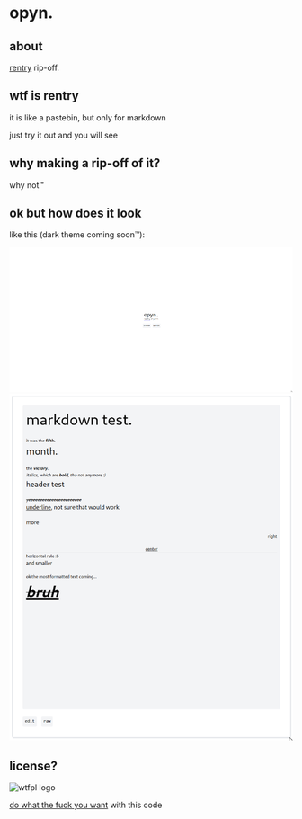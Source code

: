 # opyn.

## about

[rentry](https://rentry.co/) rip-off.

## wtf is rentry

it is like a pastebin, but only for markdown

just try it out and you will see

## why making a rip-off of it?

why not™

## ok but how does it look

like this (dark theme coming soon™):

![landing page](assets/readme/landing_page.png)
![example paste](assets/readme/example_paste.png)

## license?

![wtfpl logo](http://www.wtfpl.net/wp-content/uploads/2012/12/logo-220x1601.png)

[do what the fuck you want](http://www.wtfpl.net/) with this code
